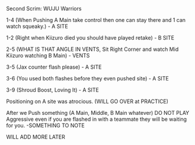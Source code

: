 
Second Scrim: WUJU Warriors

1-4 (When Pushing A Main take control then one can stay there and 1 can watch squeaky.) - A SITE

1-2 (Right when Kiizuro died you should have played retake) - B SITE

2-5 (WHAT IS THAT ANGLE IN VENTS, Sit Right Corner and watch Mid Kiizuro watching B Main) - VENTS

3-5 (Jax counter flash please) - A SITE

3-6 (You used both flashes before they even pushed site) - A SITE

3-9 (Shroud Boost, Loving It) - A SITE

Positioning on A site was atrocious. (WILL GO OVER at PRACTICE)

After we Push something (A Main, Middle, B Main whatever) DO NOT PLAY Aggressive even if you are flashed in with a teammate they will be waiting for you. -SOMETHING TO NOTE



WILL ADD MORE LATER

